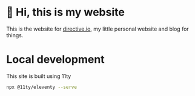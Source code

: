 # 👋 Hi, this is my website

This is the website for [directive.io](https://directive.io), my little personal website and blog for things.

# Local development

This site is built using 11ty

```bash
npx @11ty/eleventy --serve
```
